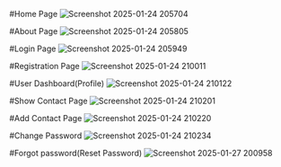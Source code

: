 #Home Page
![Screenshot 2025-01-24 205704](https://github.com/user-attachments/assets/7501edf3-8be5-4bf2-9308-4828d0193cc9)

#About Page
![Screenshot 2025-01-24 205805](https://github.com/user-attachments/assets/b5db4e62-418f-4eda-a028-38d2b2ee460b)

#Login Page
![Screenshot 2025-01-24 205949](https://github.com/user-attachments/assets/cf6f1eb7-3e3e-49b3-ba32-3bcfc5e3e7d5)

#Registration Page
![Screenshot 2025-01-24 210011](https://github.com/user-attachments/assets/735b5565-4c93-44b3-a1ad-81c3801e5b81)

#User Dashboard(Profile)
![Screenshot 2025-01-24 210122](https://github.com/user-attachments/assets/cff59973-ec11-4af1-88a6-5680023b6a3e)

#Show Contact Page
![Screenshot 2025-01-24 210201](https://github.com/user-attachments/assets/ef2bd6ea-4e26-4437-913a-2f5c8f823714)

#Add Contact Page
![Screenshot 2025-01-24 210220](https://github.com/user-attachments/assets/16295f2f-b30b-4eaa-ab7a-2c97f85a75d2)

#Change Password 
![Screenshot 2025-01-24 210234](https://github.com/user-attachments/assets/d6430c98-7f69-4fe5-b53a-485f99684ff8)

#Forgot password(Reset Password)
![Screenshot 2025-01-27 200958](https://github.com/user-attachments/assets/6eac3ab9-ea0d-46fd-aee3-0566f8977337)

